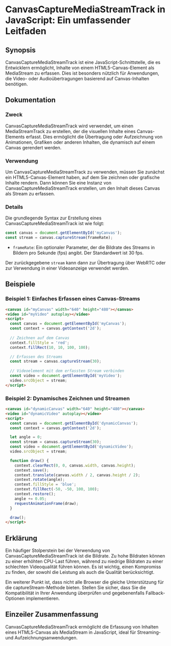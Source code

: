 <!--
Meta Description: # CanvasCaptureMediaStreamTrack in JavaScript: Ein umfassender Leitfaden ## Synopsis CanvasCaptureMediaStreamTrack ist eine JavaScript-Schnittstelle, ...
Meta Keywords: canvas, die, context, const, video
-->

# CanvasCaptureMediaStreamTrack in JavaScript: Ein umfassender Leitfaden

## Synopsis
CanvasCaptureMediaStreamTrack ist eine JavaScript-Schnittstelle, die es Entwicklern ermöglicht, Inhalte von einem HTML5-Canvas-Element als MediaStream zu erfassen. Dies ist besonders nützlich für Anwendungen, die Video- oder Audioübertragungen basierend auf Canvas-Inhalten benötigen.

## Dokumentation

### Zweck
CanvasCaptureMediaStreamTrack wird verwendet, um einen MediaStreamTrack zu erstellen, der die visuellen Inhalte eines Canvas-Elements erfasst. Dies ermöglicht die Übertragung oder Aufzeichnung von Animationen, Grafiken oder anderen Inhalten, die dynamisch auf einem Canvas gerendert werden.

### Verwendung
Um CanvasCaptureMediaStreamTrack zu verwenden, müssen Sie zunächst ein HTML5-Canvas-Element haben, auf dem Sie zeichnen oder grafische Inhalte rendern. Dann können Sie eine Instanz von CanvasCaptureMediaStreamTrack erstellen, um den Inhalt dieses Canvas als Stream zu erfassen.

### Details
Die grundlegende Syntax zur Erstellung eines CanvasCaptureMediaStreamTrack ist wie folgt:

```javascript
const canvas = document.getElementById('myCanvas');
const stream = canvas.captureStream(frameRate);
```

- `frameRate`: Ein optionaler Parameter, der die Bildrate des Streams in Bildern pro Sekunde (fps) angibt. Der Standardwert ist 30 fps.

Der zurückgegebene `stream` kann dann zur Übertragung über WebRTC oder zur Verwendung in einer Videoanzeige verwendet werden.

## Beispiele

### Beispiel 1: Einfaches Erfassen eines Canvas-Streams

```html
<canvas id="myCanvas" width="640" height="480"></canvas>
<video id="myVideo" autoplay></video>
<script>
  const canvas = document.getElementById('myCanvas');
  const context = canvas.getContext('2d');
  
  // Zeichnen auf dem Canvas
  context.fillStyle = 'red';
  context.fillRect(10, 10, 100, 100);

  // Erfassen des Streams
  const stream = canvas.captureStream(30);
  
  // Videoelement mit dem erfassten Stream verbinden
  const video = document.getElementById('myVideo');
  video.srcObject = stream;
</script>
```

### Beispiel 2: Dynamisches Zeichnen und Streamen

```html
<canvas id="dynamicCanvas" width="640" height="480"></canvas>
<video id="dynamicVideo" autoplay></video>
<script>
  const canvas = document.getElementById('dynamicCanvas');
  const context = canvas.getContext('2d');

  let angle = 0;
  const stream = canvas.captureStream(30);
  const video = document.getElementById('dynamicVideo');
  video.srcObject = stream;

  function draw() {
    context.clearRect(0, 0, canvas.width, canvas.height);
    context.save();
    context.translate(canvas.width / 2, canvas.height / 2);
    context.rotate(angle);
    context.fillStyle = 'blue';
    context.fillRect(-50, -50, 100, 100);
    context.restore();
    angle += 0.05;
    requestAnimationFrame(draw);
  }

  draw();
</script>
```

## Erklärung
Ein häufiger Stolperstein bei der Verwendung von CanvasCaptureMediaStreamTrack ist die Bildrate. Zu hohe Bildraten können zu einer erhöhten CPU-Last führen, während zu niedrige Bildraten zu einer schlechten Videoqualität führen können. Es ist wichtig, einen Kompromiss zu finden, der sowohl die Leistung als auch die Qualität berücksichtigt.

Ein weiterer Punkt ist, dass nicht alle Browser die gleiche Unterstützung für die captureStream-Methode bieten. Stellen Sie sicher, dass Sie die Kompatibilität in Ihrer Anwendung überprüfen und gegebenenfalls Fallback-Optionen implementieren.

## Einzeiler Zusammenfassung
CanvasCaptureMediaStreamTrack ermöglicht die Erfassung von Inhalten eines HTML5-Canvas als MediaStream in JavaScript, ideal für Streaming- und Aufzeichnungsanwendungen.